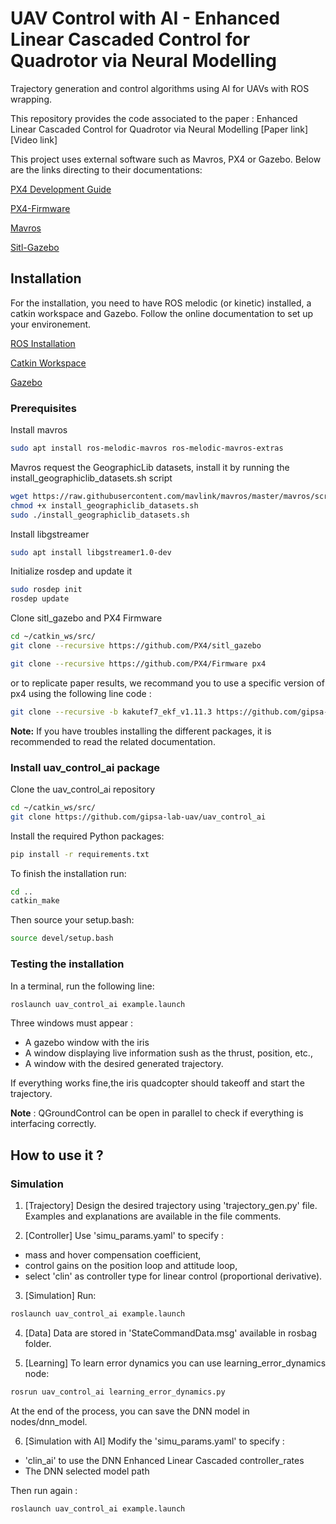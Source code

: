 # UAV Control with AI - Enhanced Linear Cascaded Control for Quadrotor via Neural Modelling

Trajectory generation and control algorithms using AI for UAVs with ROS wrapping.

This repository provides the code associated to the paper : Enhanced Linear Cascaded Control for Quadrotor via Neural Modelling
[Paper link]
[Video link]

This project uses external software such as Mavros, PX4 or Gazebo. Below are the links directing to their documentations:

[PX4 Development Guide](https://dev.px4.io/v1.9.0/en/)

[PX4-Firmware](https://github.com/PX4/Firmware)

[Mavros](https://github.com/mavlink/mavros/)

[Sitl-Gazebo](https://github.com/PX4/sitl_gazebo)

## Installation
For the installation, you need to have ROS melodic (or kinetic) installed, a catkin workspace and Gazebo. Follow the online documentation to set up your environement.

[ROS Installation](http://wiki.ros.org/melodic/Installation/Ubuntu)

[Catkin Workspace](http://wiki.ros.org/catkin/Tutorials/create_a_workspace)

[Gazebo](http://gazebosim.org/tutorials?tut=install_ubuntu&cat=install)

### Prerequisites
Install mavros

```bash
sudo apt install ros-melodic-mavros ros-melodic-mavros-extras
```

Mavros request the GeographicLib datasets, install it by running the install_geographiclib_datasets.sh script

```bash
wget https://raw.githubusercontent.com/mavlink/mavros/master/mavros/scripts/install_geographiclib_datasets.sh
chmod +x install_geographiclib_datasets.sh
sudo ./install_geographiclib_datasets.sh
```
Install libgstreamer

```bash
sudo apt install libgstreamer1.0-dev
```

Initialize rosdep and update it

```bash
sudo rosdep init
rosdep update
```

Clone sitl_gazebo and PX4 Firmware

```bash
cd ~/catkin_ws/src/
git clone --recursive https://github.com/PX4/sitl_gazebo
```
```bash
git clone --recursive https://github.com/PX4/Firmware px4
```
or to replicate paper results, we recommand you to use a specific version of px4 using the following line code :
```bash
git clone --recursive -b kakutef7_ekf_v1.11.3 https://github.com/gipsa-lab-uav/PX4-Autopilot.git
```

**Note:** If you have troubles installing the different packages, it is recommended to read the related documentation.

### Install uav_control_ai package
Clone the uav_control_ai repository
```bash
cd ~/catkin_ws/src/
git clone https://github.com/gipsa-lab-uav/uav_control_ai
```

Install the required Python packages:
```bash
pip install -r requirements.txt
```

To finish the installation run:
```bash
cd ..
catkin_make
```

Then source your setup.bash:

```bash
source devel/setup.bash
```

### Testing the installation
In a terminal, run the following line:
```bash
roslaunch uav_control_ai example.launch
```
Three windows must appear :
- A gazebo window with the iris
- A window displaying live information sush as the thrust, position, etc.,
- A window with the desired generated trajectory.

If everything works fine,the iris quadcopter should takeoff and start the trajectory.

**Note** : QGroundControl can be open in parallel to check if everything is interfacing correctly.

## How to use it ?

### Simulation

1. [Trajectory] Design the desired trajectory using 'trajectory_gen.py' file. Examples and explanations are available in the file comments.

2. [Controller] Use 'simu_params.yaml' to specify :
- mass and hover compensation coefficient,
- control gains on the position loop and attitude loop,
- select 'clin' as controller type for linear control (proportional derivative).

3. [Simulation] Run:
```bash
roslaunch uav_control_ai example.launch
```
4. [Data] Data are stored in 'StateCommandData.msg' available in rosbag folder.

5. [Learning] To learn error dynamics you can use learning_error_dynamics node:
```bash
rosrun uav_control_ai learning_error_dynamics.py
```
At the end of the process, you can save the DNN model in nodes/dnn_model.

6. [Simulation with AI] Modify the 'simu_params.yaml' to specify :
- 'clin_ai' to use the DNN Enhanced Linear Cascaded controller_rates
- The DNN selected model path

Then run again :
```bash
roslaunch uav_control_ai example.launch
```
